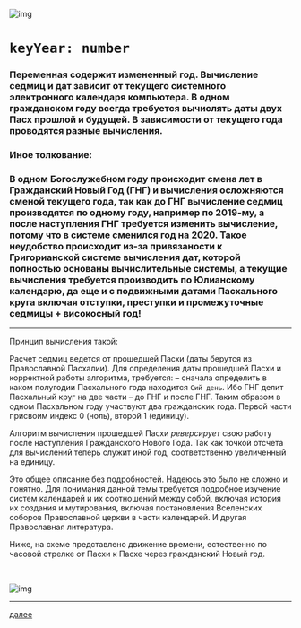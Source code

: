 ![img](https://1.bp.blogspot.com/-kM5mpKuTxak/Xc6iWKynzHI/AAAAAAAAEpc/x_xc1BWMpNER65RHK6eJ0vVE49sRn_srwCLcBGAsYHQ/s320/008.png "008")

# `keyYear: number`

### Переменная содержит измененный год. Вычисление седмиц и дат зависит от текущего системного электронного календаря компьютера. В одном гражданском году всегда требуется вычислять даты двух Пасх прошлой и будущей. В зависимости от текущего года проводятся разные вычисления.

### Иное толкование:

### В одном Богослужебном году происходит смена лет в Гражданский Новый Год (ГНГ) и вычисления осложняются сменой текущего года, так как до ГНГ вычисление седмиц производятся по одному году, например по 2019-му, а после наступления ГНГ требуется изменить вычисление, потому что в системе сменился год на 2020. Такое неудобство происходит из-за привязаности к Григорианской системе вычисления дат, которой полностью основаны вычислительные системы, а текущие вычисления требуется производить по Юлианскому календарю, да еще и с подвижными датами Пасхального круга включая отступки, преступки и промежуточные седмицы + високосный год!


---

Принцип вычисления такой:

Расчет седмиц ведется от прошедшей Пасхи (даты берутся из Православной Пасхалии). Для определения даты прошедшей Пасхи и корректной работы алгоритма, требуется: – сначала определить в каком полугодии Пасхального года находится `Сий день`. Ибо <span title="Гражданский Новый Год">ГНГ</span> делит Пасхальный круг на две части – до ГНГ и после ГНГ. Таким образом в одном Пасхальном году участвуют два гражданских года. Первой части присвоим индекс 0 (ноль), второй 1 (единицу).

Алгоритм вычисления прошедшей Пасхи *реверсирует* свою работу после наступления Гражданского Нового Года. Так как точкой отсчета для вычислений теперь служит иной год, соответственно увеличенный на единицу.

Это общее описание без подробностей. Надеюсь это было не сложно и понятно.
Для понимания данной темы требуется подробное изучение систем календарей и их соотношений между собой, включая история их создания и мутирования, включая постановления Вселенских соборов Православной церкви в части календарей. И другая Православная литература.

Ниже, на схеме представлено движение времени, естественно по часовой стрелке от Пасхи к Пасхе через гражданский Новый год.

<br>

![img](https://3.bp.blogspot.com/-m4TfSavUvTQ/XeZf8ENCSOI/AAAAAAAAEss/T8-JMxJx1ug1y_gR6ELFHQj7nTTD2vd2gCK4BGAYYCw/s1600/gng-aprakos.png)



---

[далее](009.html)

<br>
